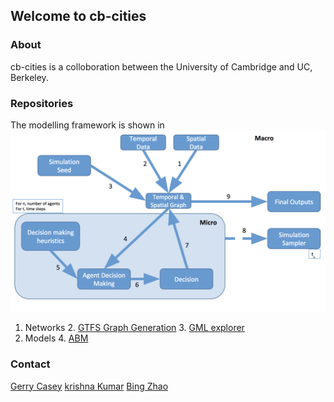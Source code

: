 ## Welcome to cb-cities

### About

cb-cities is a colloboration between the University of Cambridge and UC, Berkeley.

### Repositories

The modelling framework is shown in ![Figure 1](modelling_framework.png)

1. Networks
    2. [GTFS Graph Generation]()
    3. [GML explorer]()
3. Models
    4. [ABM]()

### Contact

[Gerry Casey](mailto:gerard.casey@arup.com)
[krishna Kumar](mailto:kks32@cam.ac.uk)
[Bing Zhao](bz247@cam.ac.uk)

